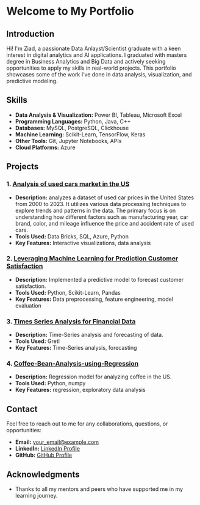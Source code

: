 # Welcome to My Portfolio

## Introduction

Hi! I'm Ziad, a passionate Data Anlayst/Scientist graduate with a keen interest in digital analytics and AI applications. I graduated with masters degree in Business Analytics and Big Data and actively seeking opportunities to apply my skills in real-world projects. This portfolio showcases some of the work I’ve done in data analysis, visualization, and predictive modeling.

## Skills

- **Data Analysis & Visualization:** Power BI, Tableau, Microsoft Excel
- **Programming Languages:** Python, Java, C++
- **Databases:** MySQL, PostgreSQL, Clickhouse
- **Machine Learning:** Scikit-Learn, TensorFlow, Keras
- **Other Tools:** Git, Jupyter Notebooks, APIs
- **Cloud Platforms:** Azure

## Projects

### 1. [Analysis of used cars market in the US](https://github.com/zelharairi/Analysis-of-used-cars-market-in-the-US)
- **Description:** analyzes a dataset of used car prices in the United States from 2000 to 2023. It utilizes various data processing techniques to explore trends and patterns in the data. The primary focus is on understanding how different factors such as manufacturing year, car brand, color, and mileage influence the price and accident rate of used cars.
- **Tools Used:** Data Bricks, SQL, Azure, Python
- **Key Features:** Interactive visualizations, data analysis

### 2. [Leveraging Machine Learning for Prediction Customer Satisfaction](https://github.com/zelharairi/Leveraging-Machine-Learning-for-Prediction-Customer-Satisfaction)
- **Description:** Implemented a predictive model to forecast customer satisfaction.
- **Tools Used:** Python, Scikit-Learn, Pandas
- **Key Features:** Data preprocessing, feature engineering, model evaluation

### 3. [Times Series Analysis for Financial Data](https://github.com/zelharairi/Times-Series-Analysis-for-Financial-Data-using-Gretl)
- **Description:** Time-Series analysis and forecasting of data.
- **Tools Used:** Gretl
- **Key Features:** Time-Series analysis, forecasting

### 4. [Coffee-Bean-Analysis-using-Regression](https://github.com/zelharairi/Coffee-Bean-Analysis-using-Regression)
- **Description:** Regression model for analyzing coffee in the US.
- **Tools Used:** Python, numpy
- **Key Features:** regression, exploratory data analysis

## Contact

Feel free to reach out to me for any collaborations, questions, or opportunities:

- **Email:** [your_email@example.com](mailto:zelharairi@gmail.com)
- **LinkedIn:** [LinkedIn Profile](https://www.linkedin.com/in/ziad-el-harairi-86781912a/)
- **GitHub:** [GitHub Profile](https://github.com/zelharairi)


## Acknowledgments

- Thanks to all my mentors and peers who have supported me in my learning journey.


